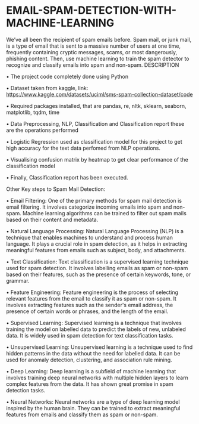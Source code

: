 # EMAIL-SPAM-DETECTION-WITH-MACHINE-LEARNING
We’ve all been the recipient of spam emails before. Spam mail, or junk mail, is a type of email that is sent to a massive number of users at one time, frequently containing cryptic messages, scams, or most dangerously, phishing content. 
Then, use machine learning to train the spam detector to recognize and classify emails into spam and non-spam. 
DESCRIPTION

• The project code completely done using Python

• Dataset taken from kaggle, link: https://www.kaggle.com/datasets/uciml/sms-spam-collection-dataset/code

• Required packages installed, that are pandas, re, nltk, sklearn, seaborn, matplotlib, tqdm, time

• Data Preprocessing, NLP, Classification and Classification report these are the operations performed

• Logistic Regression used as classification model for this project to get high accuracy for the text data perfomed from NLP operations.

• Visualising confusion matrix by heatmap to get clear performance of the classification model

• Finally, Classification report has been executed.

Other Key steps to Spam Mail Detection:

• Email Filtering: One of the primary methods for spam mail detection is email filtering. It involves categorize incoming emails into spam and non-spam. Machine learning algorithms can be trained to filter out spam mails based on their content and metadata.

• Natural Language Processing: Natural Language Processing (NLP) is a technique that enables machines to understand and process human language. It plays a crucial role in spam detection, as it helps in extracting meaningful features from emails such as subject, body, and attachments.

• Text Classification: Text classification is a supervised learning technique used for spam detection. It involves labelling emails as spam or non-spam based on their features, such as the presence of certain keywords, tone, or grammar.

• Feature Engineering: Feature engineering is the process of selecting relevant features from the email to classify it as spam or non-spam. It involves extracting features such as the sender's email address, the presence of certain words or phrases, and the length of the email.

• Supervised Learning: Supervised learning is a technique that involves training the model on labelled data to predict the labels of new, unlabeled data. It is widely used in spam detection for text classification tasks.

• Unsupervised Learning: Unsupervised learning is a technique used to find hidden patterns in the data without the need for labelled data. It can be used for anomaly detection, clustering, and association rule mining.

• Deep Learning: Deep learning is a subfield of machine learning that involves training deep neural networks with multiple hidden layers to learn complex features from the data. It has shown great promise in spam detection tasks.

• Neural Networks: Neural networks are a type of deep learning model inspired by the human brain. They can be trained to extract meaningful features from emails and classify them as spam or non-spam.
